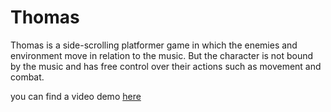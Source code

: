 # Thomas


Thomas is a side-scrolling platformer game in which the enemies and environment move in relation to the music. But the character is not bound by the music and has free control over their actions such as movement and combat.

you can find a video demo [here](https://www.youtube.com/watch?v=45Mha0wCqEA)